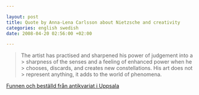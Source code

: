 ```yaml
--- 

layout: post
title: Quote by Anna-Lena Carlsson about Nietzsche and creativity 
categories: english swedish 
date: 2008-04-20 02:56:00 +02:00 

---
```


> The artist has practised and sharpened his power of judgement into a > sharpness of the senses and a feeling of enhanced power when he > chooses, discards, and creates new constellations. His art does not > represent anything, it adds to the world of phenomena.


[Funnen och beställd från antikvariat i Uppsala](http://excerpter.wordpress.com/2007/03/05/anna-lena-carlsson-about-nietzsche-and-creativity/) 